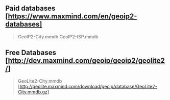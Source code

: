 ## Paid databases [https://www.maxmind.com/en/geoip2-databases]

> GeoIP2-City.mmdb
> GeoIP2-ISP.mmdb

## Free Databases [http://dev.maxmind.com/geoip/geoip2/geolite2/]

> GeoLite2-City.mmdb [http://geolite.maxmind.com/download/geoip/database/GeoLite2-City.mmdb.gz]